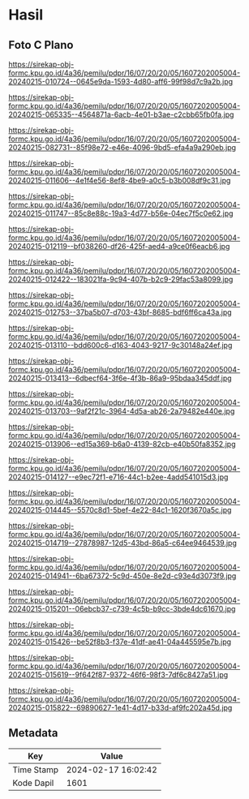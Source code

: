 # Hasil

## Foto C Plano

https://sirekap-obj-formc.kpu.go.id/4a36/pemilu/pdpr/16/07/20/20/05/1607202005004-20240215-010724--0645e9da-1593-4d80-aff6-99f98d7c9a2b.jpg

https://sirekap-obj-formc.kpu.go.id/4a36/pemilu/pdpr/16/07/20/20/05/1607202005004-20240215-065335--4564871a-6acb-4e01-b3ae-c2cbb65fb0fa.jpg

https://sirekap-obj-formc.kpu.go.id/4a36/pemilu/pdpr/16/07/20/20/05/1607202005004-20240215-082731--85f98e72-e46e-4096-9bd5-efa4a9a290eb.jpg

https://sirekap-obj-formc.kpu.go.id/4a36/pemilu/pdpr/16/07/20/20/05/1607202005004-20240215-011606--4e1f4e56-8ef8-4be9-a0c5-b3b008df9c31.jpg

https://sirekap-obj-formc.kpu.go.id/4a36/pemilu/pdpr/16/07/20/20/05/1607202005004-20240215-011747--85c8e88c-19a3-4d77-b56e-04ec7f5c0e62.jpg

https://sirekap-obj-formc.kpu.go.id/4a36/pemilu/pdpr/16/07/20/20/05/1607202005004-20240215-012119--bf038260-df26-425f-aed4-a9ce0f6eacb6.jpg

https://sirekap-obj-formc.kpu.go.id/4a36/pemilu/pdpr/16/07/20/20/05/1607202005004-20240215-012422--183021fa-9c94-407b-b2c9-29fac53a8099.jpg

https://sirekap-obj-formc.kpu.go.id/4a36/pemilu/pdpr/16/07/20/20/05/1607202005004-20240215-012753--37ba5b07-d703-43bf-8685-bdf6ff6ca43a.jpg

https://sirekap-obj-formc.kpu.go.id/4a36/pemilu/pdpr/16/07/20/20/05/1607202005004-20240215-013110--bdd600c6-d163-4043-9217-9c30148a24ef.jpg

https://sirekap-obj-formc.kpu.go.id/4a36/pemilu/pdpr/16/07/20/20/05/1607202005004-20240215-013413--6dbecf64-3f6e-4f3b-86a9-95bdaa345ddf.jpg

https://sirekap-obj-formc.kpu.go.id/4a36/pemilu/pdpr/16/07/20/20/05/1607202005004-20240215-013703--9af2f21c-3964-4d5a-ab26-2a79482e440e.jpg

https://sirekap-obj-formc.kpu.go.id/4a36/pemilu/pdpr/16/07/20/20/05/1607202005004-20240215-013906--ed15a369-b6a0-4139-82cb-e40b50fa8352.jpg

https://sirekap-obj-formc.kpu.go.id/4a36/pemilu/pdpr/16/07/20/20/05/1607202005004-20240215-014127--e9ec72f1-e716-44c1-b2ee-4add541015d3.jpg

https://sirekap-obj-formc.kpu.go.id/4a36/pemilu/pdpr/16/07/20/20/05/1607202005004-20240215-014445--5570c8d1-5bef-4e22-84c1-1620f3670a5c.jpg

https://sirekap-obj-formc.kpu.go.id/4a36/pemilu/pdpr/16/07/20/20/05/1607202005004-20240215-014719--27878987-12d5-43bd-86a5-c64ee9464539.jpg

https://sirekap-obj-formc.kpu.go.id/4a36/pemilu/pdpr/16/07/20/20/05/1607202005004-20240215-014941--6ba67372-5c9d-450e-8e2d-c93e4d3073f9.jpg

https://sirekap-obj-formc.kpu.go.id/4a36/pemilu/pdpr/16/07/20/20/05/1607202005004-20240215-015201--06ebcb37-c739-4c5b-b9cc-3bde4dc61670.jpg

https://sirekap-obj-formc.kpu.go.id/4a36/pemilu/pdpr/16/07/20/20/05/1607202005004-20240215-015426--be52f8b3-f37e-41df-ae41-04a445595e7b.jpg

https://sirekap-obj-formc.kpu.go.id/4a36/pemilu/pdpr/16/07/20/20/05/1607202005004-20240215-015619--9f642f87-9372-46f6-98f3-7df6c8427a51.jpg

https://sirekap-obj-formc.kpu.go.id/4a36/pemilu/pdpr/16/07/20/20/05/1607202005004-20240215-015822--69890627-1e41-4d17-b33d-af9fc202a45d.jpg


## Metadata

| Key        | Value               |
| ---------- | ------------------- |
| Time Stamp | 2024-02-17 16:02:42 |
| Kode Dapil | 1601                |




